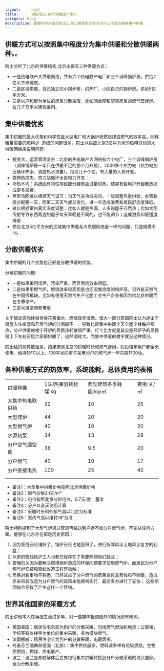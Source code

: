 ```yaml
---
layout:     post
title:      讲座笔记:南北供暖这个事儿
category: blog
description: 首都科学讲堂的笔记1,院士解答南方冬天为什么不适合使用集中供暖.
---
```


## **供暖方式可以按照集中程度分为集中供暖和分散供暖两种。**。

院士分析了北京的供暖结构,北京主要有三种供暖方式：

- 一是热电联产大供暖网络，共有六个热电联产电厂和三个调峰锅炉房。供给2亿平方米建筑。
- 二是区域供暖，自己独立的小锅炉房，供热厂，小区自己的锅炉房。供给5亿平方米。
- 三是以户和屋为单位的居民分散采暖，比如回龙观和望京居民的燃气壁挂炉。有几千万平米建筑采用。

## **集中供暖优劣**

集中供暖的最大优势和科学性是大型电厂和大锅炉房燃烧煤或燃气的效率高。同样暖量需要的燃料少.
造成的问题很多，院士以供应北京2亿平方米的热电联动的大供暖网络来说明问题:

- 投资大，运营管理复杂：北京的热电联产大网络有六个电厂，三个调峰锅炉房（调峰锅炉房一年只在供暖不足的那个月开启），2000多个热力站（热力站加压循环热水，调度热水流量）。投资几十个亿，有大量的人员开支。
- 管网热损失，热力站循环水泵电力开支：
- 冷热不均：系统固有特性导致部分建筑会过量供热，结果有些用户开窗散热造成更多浪费。
- 巨型热网难以根据天气调节：当天气突冷或突热，一般调整热量供给，水管路径分配要一天，而第二天天气或又变化。进一步造成浪费和居民舒适度降低。
- 难以根据室内真实温度调整：比如人就是热源，人多的屋子自然热；比如太阳照射导致东西两边的屋子每天早晚是不同的，也不能调节；造成浪费和舒适度降低
- 供应北京5亿平方米的区域集中供暖与大供暖网络是一样的问题，只是规模不同。

## **分散供暖优劣**

集中供暖的几个劣势也正好是分散供暖的优势。

分散供暖的问题:

- 一是如果采用煤炉，污染严重，而且燃烧效率很低。
- 二是如果用燃气炉，燃烧效率较高但是也还没集烧煤的锅炉高。另外是天然气在中国很稀缺。比如有使用天然气生产化肥工业生产企业都因为给北京供暖而在冬季停产。
- 三是采用空调和电暖

关于居民实际体验觉得花费很大，燃烧效率很低。很大一部分原因院士认为是由于房屋入住率低和开燃气炉的时间段不一，导致比起集中供暖全天全屋全楼每户都热，分户供暖的楼宇开炉的居民热耗散很严重。打个比方就是其实是开炉子的居民替上下左右前后六家都供暖了，自然消耗大。而集中供暖的楼宇就没这种情况。

院士给的测算数据是，如果按照北京的供暖时长和燃气费用，假设楼宇用户都全天使用，维持18°C以上，100平米的房子采用分户的燃气炉一年只需1700块。

## **各种供暖方式的热效率，系统能耗，总体费用的表格**

<table>
 <tr>
  <td>
   供暖种类
  </td>
  <td>
   1GJ热量消耗标煤:kg
  </td>
  <td>
   典型建筑冬季耗能:kg/㎡
  </td>
  <td>
   费用:￥/㎡
  </td>
 </tr>
 <tr>
  <td>
   大集中热电联供给
  </td>
  <td>
   22
  </td>
  <td>
   10
  </td>
  <td>
   25
  </td>
 </tr>
 <tr>
  <td>
   大型煤炉
  </td>
  <td>
   44
  </td>
  <td>
   20
  </td>
  <td>
   20
  </td>
 </tr>
 <tr>
  <td>
   大型燃气炉
  </td>
  <td>
   40
  </td>
  <td>
   16
  </td>
  <td>
   30
  </td>
 </tr>
 <tr>
  <td>
   水源热泵
  </td>
  <td>
   34
  </td>
  <td>
   13
  </td>
  <td>
   28
  </td>
 </tr>
 <tr>
  <td>
   分户空气源空调
  </td>
  <td>
   38
  </td>
  <td>
   9.5
  </td>
  <td>
   20
  </td>
 </tr>
 <tr>
  <td>
   分户燃气
  </td>
  <td>
   40
  </td>
  <td>
   10
  </td>
  <td>
   17
  </td>
 </tr>
 <tr>
  <td>
   分户直接电热
  </td>
  <td>
   100
  </td>
  <td>
   25
  </td>
  <td>
   40
  </td>
 </tr>
 <tr>
  <td>
  </td>
 </tr>
 <tr>
  <td>
  </td>
 </tr>
</table>

- 备注1：大型集中供暖价格按照北京供暖价格
- 备注2：燃气价格2.1元/m³
- 备注3：电价按照北京分时电价，0.7元/度　基准
- 备注4：分户以全天使用计算
- 备注5：采暖时长和外部气温以北京为标准
- 备注6：室内气温以维持18°为准

院士特别提到了大型气炉通过管道再输送到户远不如分户燃气炉，不论从任何方面。能够在北京存在都是历史原因：

1. 因为管线已经铺好了，锅炉已经占地面积了，进行拆除牵涉土地牵涉各方的利益；
2. 以前的管线维护工人也都已经存在了需要照顾他们就业；
3. 管理机关因为要解决燃煤锅炉造成的环保问题要求使用燃气炉，而居民对分户燃气炉安装和管线改造工程有抵触；
4. 居民对新事物不熟悉，已经试点了分户燃气的居民宣传其费钱和不制暖，造成原来将其改造为分户燃气的政策未能顺利实行，最后多方进行了妥协；
这些原因综合导致了产生这样一个怪物。

## **世界其他国家的采暖方式**

院士讲他本人在英国生活过多年，对一些媒体报道国外的情况颇有微词。

- 英国美国：居民住宅全部为到户的分散采暖，包括燃气燃油和地热；公寓楼，学校等有以楼宇为单位的集中采暖，多为模块燃气。
- 法国挪威：居民住宅全为到户的分散采暖，电暖居多。
- 丹麦芬兰瑞典和德国（北部）：集中供热居多，燃料源多样有垃圾燃烧，生物质燃烧，燃煤，热电联产。
- 波兰：波兰是苏联解体后世界银行集中供暖转换到分户分散采暖的试点国家。全为分散采暖。

